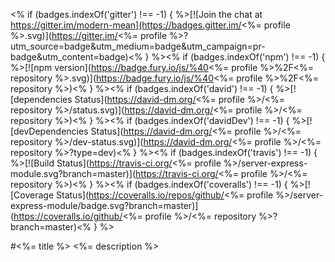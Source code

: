<% if (badges.indexOf('gitter') !== -1) { %>[![Join the chat at https://gitter.im/modern-mean](https://badges.gitter.im/<%= profile %>.svg)](https://gitter.im/<%= profile %>?utm_source=badge&utm_medium=badge&utm_campaign=pr-badge&utm_content=badge)<% } %><% if (badges.indexOf('npm') !== -1) { %>[![npm version](https://badge.fury.io/js/%40<%= profile %>%2F<%= repository %>.svg)](https://badge.fury.io/js/%40<%= profile %>%2F<%= repository %>)<% } %><% if (badges.indexOf('david') !== -1) { %>[![dependencies Status](https://david-dm.org/<%= profile %>/<%= repository %>/status.svg)](https://david-dm.org/<%= profile %>/<%= repository %>)<% } %><% if (badges.indexOf('davidDev') !== -1) { %>[![devDependencies Status](https://david-dm.org/<%= profile %>/<%= repository %>/dev-status.svg)](https://david-dm.org/<%= profile %>/<%= repository %>?type=dev)<% } %><% if (badges.indexOf('travis') !== -1) { %>[![Build Status](https://travis-ci.org/<%= profile %>/server-express-module.svg?branch=master)](https://travis-ci.org/<%= profile %>/<%= repository %>)<% } %><% if (badges.indexOf('coveralls') !== -1) { %>[![Coverage Status](https://coveralls.io/repos/github/<%= profile %>/server-express-module/badge.svg?branch=master)](https://coveralls.io/github/<%= profile %>/<%= repository %>?branch=master)<% } %>

#<%= title %>
<%= description %>
